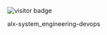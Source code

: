 ![visitor badge](https://visitor-badge.glitch.me/badge?page_id=alx-system_engineering-devops.visitor-badge&left_color=grey&right_color=red)

alx-system_engineering-devops
